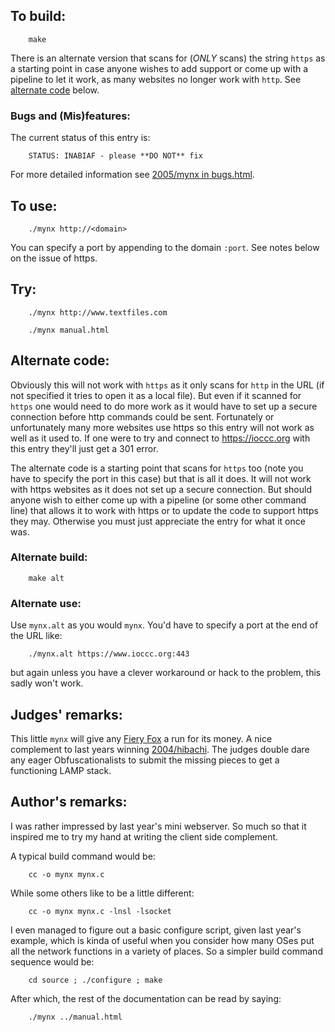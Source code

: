 ## To build:

``` <!---sh-->
    make
```

There is an alternate version that scans for (_ONLY_ scans) the string `https`
as a starting point in case anyone wishes to add support or come up with a
pipeline to let it work, as many websites no longer work with `http`.
See [alternate code](#alternate-code) below.


### Bugs and (Mis)features:

The current status of this entry is:

```
    STATUS: INABIAF - please **DO NOT** fix
```

For more detailed information see [2005/mynx in bugs.html](../../bugs.html#2005_mynx).


## To use:

``` <!---sh-->
    ./mynx http://<domain>
```

You can specify a port by appending to the domain `:port`. See notes below on
the issue of https.


## Try:

``` <!---sh-->
    ./mynx http://www.textfiles.com

    ./mynx manual.html
```


## Alternate code:

Obviously this will not work with `https` as it only scans for `http` in the URL
(if not specified it tries to open it as a local file). But even if it scanned
for `https` one would need to do more work as it would have to set up a secure
connection before http commands could be sent.  Fortunately or unfortunately
many more websites use https so this entry will not work as well as it  used to.
If one were to try and connect to <https://ioccc.org> with this entry they'll
just get a 301 error.

The alternate code is a starting point that scans for `https` too (note you have
to specify the port in this case) but that is all it does. It will not work with
https websites as it does not set up a secure connection. But should anyone wish
to either come up with a pipeline (or some other command line) that allows it to
work with https or to update the code to support https they may. Otherwise you
must just appreciate the entry for what it once was.


### Alternate build:

``` <!---sh-->
    make alt
```


### Alternate use:

Use `mynx.alt` as you would `mynx`. You'd have to specify a port at the end of
the URL like:

``` <!---sh-->
    ./mynx.alt https://www.ioccc.org:443
```

but again unless you have a clever workaround or hack to the problem, this sadly
won't work.


## Judges' remarks:

This little `mynx` will give any [Fiery
Fox](https://en.wikipedia.org/wiki/Firefox) a run for its money. A nice
complement to last years winning [2004/hibachi](../../2004/hibachi/index.html). The
judges double dare any eager Obfuscationalists to submit the missing pieces to
get a functioning LAMP stack.


## Author's remarks:

I was rather impressed by last year's mini webserver. So much so that
it inspired me to try my hand at writing the client side complement.

A typical build command would be:

``` <!---sh-->
    cc -o mynx mynx.c
```

While some others like to be a little different:

``` <!---sh-->
    cc -o mynx mynx.c -lnsl -lsocket
```

I even managed to figure out a basic configure script, given last year's
example, which is kinda of useful when you consider how many OSes put
all the network functions in a variety of places. So a simpler build
command sequence would be:

``` <!---sh-->
    cd source ; ./configure ; make
```

After which, the rest of the documentation can be read by saying:

``` <!---sh-->
    ./mynx ../manual.html
```


<!--

    Copyright © 1984-2024 by Landon Curt Noll. All Rights Reserved.

    You are free to share and adapt this file under the terms of this license:

	Creative Commons Attribution-ShareAlike 4.0 International (CC BY-SA 4.0)

    For more information, see:

	https://creativecommons.org/licenses/by-sa/4.0/

-->
